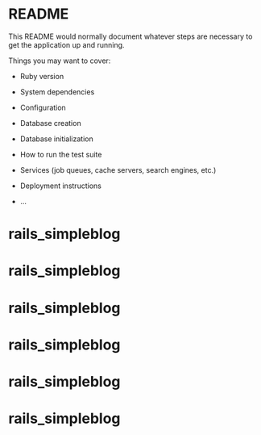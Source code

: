 # README

This README would normally document whatever steps are necessary to get the
application up and running.

Things you may want to cover:

* Ruby version

* System dependencies

* Configuration

* Database creation

* Database initialization

* How to run the test suite

* Services (job queues, cache servers, search engines, etc.)

* Deployment instructions

* ...
# rails_simpleblog
# rails_simpleblog
# rails_simpleblog
# rails_simpleblog
# rails_simpleblog
# rails_simpleblog

